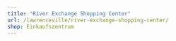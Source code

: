 ```yaml
---
title: "River Exchange Shopping Center"
url: /lawrenceville/river-exchange-shopping-center/
shop: Einkaufszentrum
---
```

